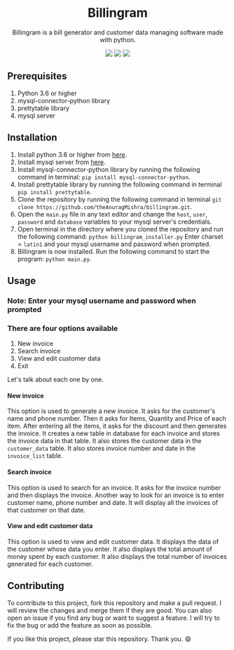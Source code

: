 <div align=center><h1>Billingram</h1>
<p>
Billingram is a bill generator and customer data managing software made with python.
</p>
<a href="https://twitter.com/GiuocoPianoSimp"><img src="https://img.shields.io/twitter/follow/GiuocoPianoSimp?style=social"></a>
<a href="https://discord.gg/nhzEgqwBwp"><img src="https://img.shields.io/discord/947433833660317706?label=Discord&style=social"></a>
<a href="https://www.youtube.com/channel/UC9DloEs6b9xLwtQQTe0F32g"><img src="https://img.shields.io/youtube/channel/subscribers/UC9DloEs6b9xLwtQQTe0F32g?label=YouTube&style=social"></a>
</div>

## Prerequisites

1. Python 3.6 or higher
2. mysql-connector-python library
3. prettytable library
4. mysql server

## Installation

1. Install python 3.6 or higher from [here](https://www.python.org/downloads/).
2. Install mysql server from [here](https://dev.mysql.com/downloads/mysql/).
3. Install mysql-connector-python library by running the following command in terminal:
   `pip install mysql-connector-python`.
4. Install prettytable library by running the following command in terminal
   `pip install prettytable`.
5. Clone the repository by running the following command in terminal
   `git clone https://github.com/theAnuragMishra/billingram.git`.
6. Open the `main.py` file in any text editor and change the `host`, `user`, `password` and `database` variables to your mysql server's credentials.
7. Open terminal in the directory where you cloned the repository and run the following command:
   `python billingram_installer.py`
   Enter charset = `latin1` and your mysql username and password when prompted.
8. Billingram is now installed. Run the following command to start the program:
   `python main.py`.

## Usage

### Note: Enter your mysql username and password when prompted

### There are four options available

1. New invoice
2. Search invoice
3. View and edit customer data
4. Exit

Let's talk about each one by one.

#### New invoice

This option is used to generate a new invoice. It asks for the customer's name and phone number. Then it asks for Items, Quantity and Price of each item. After entering all the items, it asks for the discount and then generates the invoice.
It creates a new table in database for each invoice and stores the invoice data in that table. It also stores the customer data in the `customer_data` table. It also stores invoice number and date in the `invoice_list` table.

#### Search invoice

This option is used to search for an invoice. It asks for the invoice number and then displays the invoice.
Another way to look for an invoice is to enter customer name, phone number and date. It will display all the invoices of that customer on that date.

#### View and edit customer data

This option is used to view and edit customer data. It displays the data of the customer whose data you enter. It also displays the total amount of money spent by each customer. It also displays the total number of invoices generated for each customer.

## Contributing

To contribute to this project, fork this repository and make a pull request. I will review the changes and merge them if they are good. You can also open an issue if you find any bug or want to suggest a feature. I will try to fix the bug or add the feature as soon as possible.

If you like this project, please star this repository. Thank you. :smile:
